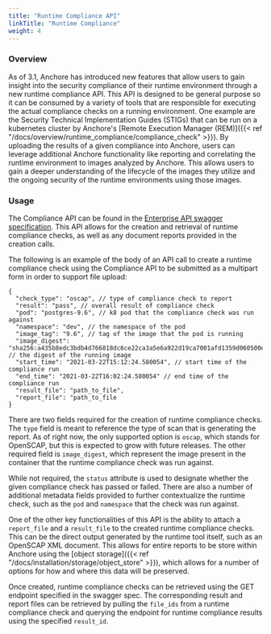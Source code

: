 ```yaml
---
title: "Runtime Compliance API"
linkTitle: "Runtime Compliance"
weight: 4
---
```


### Overview

As of 3.1, Anchore has introduced new features that allow users to gain insight into the security compliance of their runtime environment through a new runtime compliance API. This API is designed to be general purpose so it can be consumed by a variety of tools that are responsible for executing the actual compliance checks on a running environment. One example are the Security Technical Implementation Guides (STIGs) that can be run on a kubernetes cluster by Anchore's [Remote Execution Manager (REM)]({{< ref "/docs/overview/runtime_compliance/compliance_check" >}}). By uploading the results of a given compliance into Anchore, users can leverage additional Anchore functionality like reporting and correlating the runtime environment to images analyzed by Anchore. This allows users to gain a deeper understanding of the lifecycle of the images they utilize and the ongoing security of the runtime environments using those images.


### Usage

The Compliance API can be found in the [Enterprise API swagger specification](/current/docs/using/api_usage/specs/enterprise_api_swagger.yaml). This API allows for the creation and retrieval of runtime compliance checks, as well as any document reports provided in the creation calls.

The following is an example of the body of an API call to create a runtime compliance check using the Compliance API to be submitted as a multipart form in order to support file upload:
```
{
  "check_type": "oscap", // type of compliance check to report
  "result": "pass", // overall result of compliance check
  "pod": "postgres-9.6", // k8 pod that the compliance check was run against
  "namespace": "dev", // the namespace of the pod
  "image_tag": "9.6", // tag of the image that the pod is running
  "image_digest": "sha256:a435b8edc3bdb4d766818dc6ce22ca3a5e6a922d19ca7001afd1359d060500eb", // the digest of the running image
  "start_time": "2021-03-22T15:12:24.580054", // start time of the compliance run
  "end_time": "2021-03-22T16:02:24.580054" // end time of the compliance run
  "result_file": "path_to_file",
  "report_file": "path_to_file
}
```

There are two fields required for the creation of runtime compliance checks. The `type` field is meant to reference the type of scan that is generating the report. As of right now, the only supported option is `oscap`, which stands for OpenSCAP, but this is expected to grow with future releases. The other required field is `image_digest`, which represent the image present in the container that the runtime compliance check was run against. 

While not required, the `status` attribute is used to designate whether the given compliance check has passed or failed. There are also a number of additional metadata fields provided to further contextualize the runtime check, such as the `pod` and `namespace` that the check was run against. 


One of the other key functionalities of this API is the ability to attach a `report_file` and a `result_file` to the created runtime compliance checks. This can be the direct output generated by the runtime tool itself, such as an OpenSCAP XML document. This allows for entire reports to be store within Anchore using the [object storage]({{< ref "/docs/installation/storage/object_store" >}}), which allows for a number of options for how and where this data will be preserved.  

Once created, runtime compliance checks can be retrieved using the GET endpoint specified in the swagger spec. The corresponding result and report files can be retrieved by pulling the `file_ids` from a runtime compliance check and querying the endpoint for runtime compliance results using the specified `result_id`.

